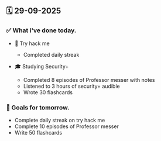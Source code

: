 ## 🗓️ 29-09-2025

### ✅ What i've done today.
- 👾 Try hack me
    - Completed daily streak


- 🎓 Studying Security+
    - Completed 8 episodes of Professor messer with notes
    - Listened to 3 hours of security+ audible
    - Wrote 30 flashcards


### 🎯 Goals for tomorrow.
- Complete daily streak on try hack me
- Complete 10 episodes of Professor messer
- Write 50 flashcards